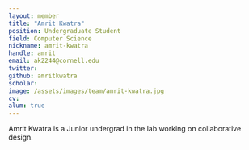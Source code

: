 ```yaml
---
layout: member
title: "Amrit Kwatra"
position: Undergraduate Student
field: Computer Science
nickname: amrit-kwatra
handle: amrit
email: ak2244@cornell.edu
twitter: 
github: amritkwatra
scholar: 
image: /assets/images/team/amrit-kwatra.jpg
cv: 
alum: true
---
```

Amrit Kwatra is a Junior undergrad in the lab working on collaborative design.

